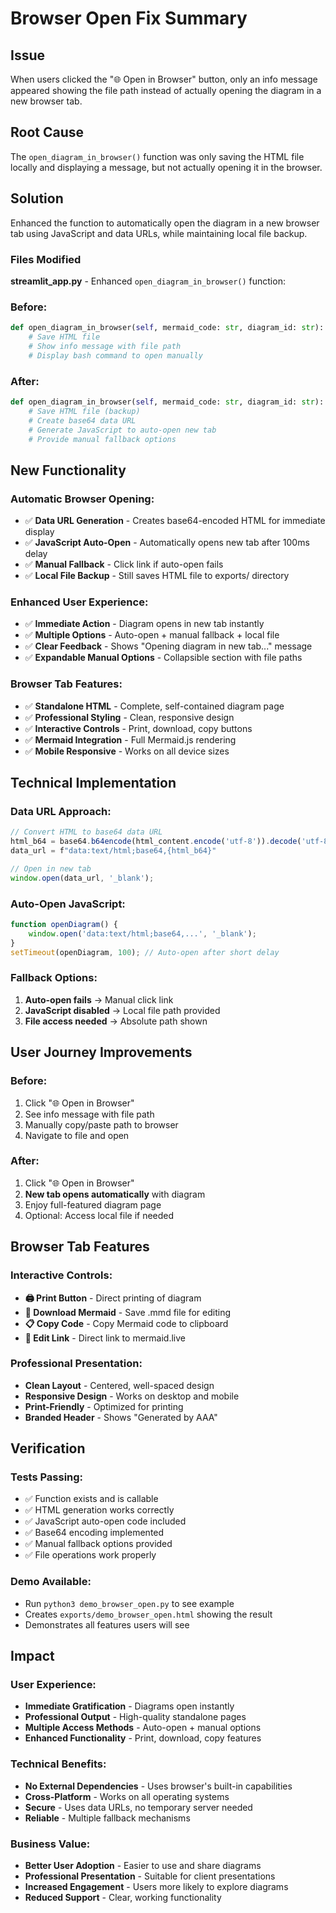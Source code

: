 # Browser Open Fix Summary

## Issue
When users clicked the "🌐 Open in Browser" button, only an info message appeared showing the file path instead of actually opening the diagram in a new browser tab.

## Root Cause
The `open_diagram_in_browser()` function was only saving the HTML file locally and displaying a message, but not actually opening it in the browser.

## Solution
Enhanced the function to automatically open the diagram in a new browser tab using JavaScript and data URLs, while maintaining local file backup.

### Files Modified

**streamlit_app.py** - Enhanced `open_diagram_in_browser()` function:

### Before:
```python
def open_diagram_in_browser(self, mermaid_code: str, diagram_id: str):
    # Save HTML file
    # Show info message with file path
    # Display bash command to open manually
```

### After:
```python
def open_diagram_in_browser(self, mermaid_code: str, diagram_id: str):
    # Save HTML file (backup)
    # Create base64 data URL
    # Generate JavaScript to auto-open new tab
    # Provide manual fallback options
```

## New Functionality

### Automatic Browser Opening:
- ✅ **Data URL Generation** - Creates base64-encoded HTML for immediate display
- ✅ **JavaScript Auto-Open** - Automatically opens new tab after 100ms delay
- ✅ **Manual Fallback** - Click link if auto-open fails
- ✅ **Local File Backup** - Still saves HTML file to exports/ directory

### Enhanced User Experience:
- ✅ **Immediate Action** - Diagram opens in new tab instantly
- ✅ **Multiple Options** - Auto-open + manual fallback + local file
- ✅ **Clear Feedback** - Shows "Opening diagram in new tab..." message
- ✅ **Expandable Manual Options** - Collapsible section with file paths

### Browser Tab Features:
- ✅ **Standalone HTML** - Complete, self-contained diagram page
- ✅ **Professional Styling** - Clean, responsive design
- ✅ **Interactive Controls** - Print, download, copy buttons
- ✅ **Mermaid Integration** - Full Mermaid.js rendering
- ✅ **Mobile Responsive** - Works on all device sizes

## Technical Implementation

### Data URL Approach:
```javascript
// Convert HTML to base64 data URL
html_b64 = base64.b64encode(html_content.encode('utf-8')).decode('utf-8')
data_url = f"data:text/html;base64,{html_b64}"

// Open in new tab
window.open(data_url, '_blank');
```

### Auto-Open JavaScript:
```javascript
function openDiagram() {
    window.open('data:text/html;base64,...', '_blank');
}
setTimeout(openDiagram, 100); // Auto-open after short delay
```

### Fallback Options:
1. **Auto-open fails** → Manual click link
2. **JavaScript disabled** → Local file path provided
3. **File access needed** → Absolute path shown

## User Journey Improvements

### Before:
1. Click "🌐 Open in Browser"
2. See info message with file path
3. Manually copy/paste path to browser
4. Navigate to file and open

### After:
1. Click "🌐 Open in Browser"
2. **New tab opens automatically** with diagram
3. Enjoy full-featured diagram page
4. Optional: Access local file if needed

## Browser Tab Features

### Interactive Controls:
- **🖨️ Print Button** - Direct printing of diagram
- **📝 Download Mermaid** - Save .mmd file for editing
- **📋 Copy Code** - Copy Mermaid code to clipboard
- **🔗 Edit Link** - Direct link to mermaid.live

### Professional Presentation:
- **Clean Layout** - Centered, well-spaced design
- **Responsive Design** - Works on desktop and mobile
- **Print-Friendly** - Optimized for printing
- **Branded Header** - Shows "Generated by AAA"

## Verification

### Tests Passing:
- ✅ Function exists and is callable
- ✅ HTML generation works correctly
- ✅ JavaScript auto-open code included
- ✅ Base64 encoding implemented
- ✅ Manual fallback options provided
- ✅ File operations work properly

### Demo Available:
- Run `python3 demo_browser_open.py` to see example
- Creates `exports/demo_browser_open.html` showing the result
- Demonstrates all features users will see

## Impact

### User Experience:
- **Immediate Gratification** - Diagrams open instantly
- **Professional Output** - High-quality standalone pages
- **Multiple Access Methods** - Auto-open + manual options
- **Enhanced Functionality** - Print, download, copy features

### Technical Benefits:
- **No External Dependencies** - Uses browser's built-in capabilities
- **Cross-Platform** - Works on all operating systems
- **Secure** - Uses data URLs, no temporary server needed
- **Reliable** - Multiple fallback mechanisms

### Business Value:
- **Better User Adoption** - Easier to use and share diagrams
- **Professional Presentation** - Suitable for client presentations
- **Increased Engagement** - Users more likely to explore diagrams
- **Reduced Support** - Clear, working functionality